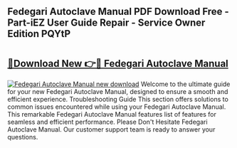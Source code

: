 ## Fedegari Autoclave Manual PDF Download Free - Part-iEZ User Guide Repair - Service Owner Edition PQYtP

# <h2><a href="http://bc35066.oget.top/?id=Fedegari+Autoclave+Manual">🔗Download New 👉🔴 Fedegari Autoclave Manual</a></h2>

[![Fedegari Autoclave Manual new download](https://i.imgur.com/5g1atiW.png)](http://bc35066.oget.top/?id=Fedegari+Autoclave+Manual)
Welcome to the ultimate guide for your new Fedegari Autoclave Manual, designed to ensure a smooth and efficient experience. Troubleshooting Guide This section offers solutions to common issues encountered while using your Fedegari Autoclave Manual. This remarkable Fedegari Autoclave Manual features list of features for seamless and efficient performance. Please Don't Hesitate Fedegari Autoclave Manual. Our customer support team is ready to answer your questions.
